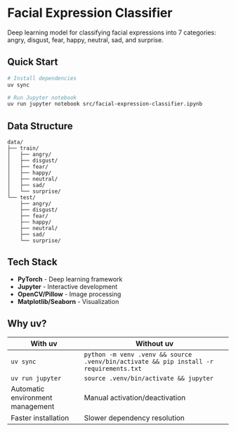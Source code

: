# Facial Expression Classifier

Deep learning model for classifying facial expressions into 7 categories: angry, disgust, fear, happy, neutral, sad, and surprise.

## Quick Start

```bash
# Install dependencies
uv sync

# Run Jupyter notebook
uv run jupyter notebook src/facial-expression-classifier.ipynb
```

## Data Structure

```
data/
├── train/
│   ├── angry/
│   ├── disgust/
│   ├── fear/
│   ├── happy/
│   ├── neutral/
│   ├── sad/
│   └── surprise/
└── test/
    ├── angry/
    ├── disgust/
    ├── fear/
    ├── happy/
    ├── neutral/
    ├── sad/
    └── surprise/
```

## Tech Stack

- **PyTorch** - Deep learning framework
- **Jupyter** - Interactive development
- **OpenCV/Pillow** - Image processing
- **Matplotlib/Seaborn** - Visualization

## Why uv?

| **With uv**                      | **Without uv**                                                                         |
| -------------------------------- | -------------------------------------------------------------------------------------- |
| `uv sync`                        | `python -m venv .venv && source .venv/bin/activate && pip install -r requirements.txt` |
| `uv run jupyter`                 | `source .venv/bin/activate && jupyter`                                                 |
| Automatic environment management | Manual activation/deactivation                                                         |
| Faster installation              | Slower dependency resolution                                                           |
